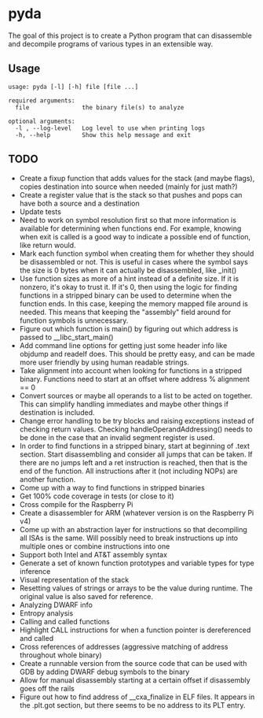 # pyda

The goal of this project is to create a Python program that can disassemble and decompile programs of various types in an extensible way.

## Usage

```
usage: pyda [-l] [-h] file [file ...]

required arguments:
  file               the binary file(s) to analyze

optional arguments:
  -l , --log-level   Log level to use when printing logs
  -h, --help         Show this help message and exit
```

## TODO

* Create a fixup function that adds values for the stack (and maybe flags), copies destination into source when needed (mainly for just math?) 
* Create a register value that is the stack so that pushes and pops can have both a source and a destination
* Update tests
* Need to work on symbol resolution first so that more information is available for determining when functions end. For example, knowing when exit is called is a good way to indicate a possible end of function, like return would.
* Mark each function symbol when creating them for whether they should be disassembled or not. This is useful in cases where the symbol says the size is 0 bytes when it can actually be disassembled, like \_init()
* Use function sizes as more of a hint instead of a definite size. If it is nonzero, it's okay to trust it. If it's 0, then using the logic for finding functions in a stripped binary can be used to determine when the function ends. In this case, keeping the memory mapped file around is needed. This means that keeping the "assembly" field around for function symbols is unnecessary.
* Figure out which function is main() by figuring out which address is passed to \__libc_start_main()
* Add command line options for getting just some header info like objdump and readelf does. This should be pretty easy, and can be made more user friendly by using human readable strings.
* Take alignment into account when looking for functions in a stripped binary. Functions need to start at an offset where address % alignment == 0
* Convert sources or maybe all operands to a list to be acted on together. This can simplify handling immediates and maybe other things if destination is included.
* Change error handling to be try blocks and raising exceptions instead of checking return values. Checking handleOperandAddressing() needs to be done in the case that an invalid segment register is used.
* In order to find functions in a stripped binary, start at beginning of .text section. Start disassembling and consider all jumps that can be taken. If there are no jumps left and a ret instruction is reached, then that is the end of the function. All instructions after it (not including NOPs) are another function.
* Come up with a way to find functions in stripped binaries
* Get 100% code coverage in tests (or close to it)
* Cross compile for the Raspberry Pi
* Create a disassembler for ARM (whatever version is on the Raspberry Pi v4)
* Come up with an abstraction layer for instructions so that decompiling all ISAs is the same. Will possibly need to break instructions up into multiple ones or combine instructions into one
* Support both Intel and AT&T assembly syntax
* Generate a set of known function prototypes and variable types for type inference
* Visual representation of the stack
* Resetting values of strings or arrays to be the value during runtime. The original value is also saved for reference.
* Analyzing DWARF info
* Entropy analysis
* Calling and called functions
* Highlight CALL instructions for when a function pointer is dereferenced and called
* Cross references of addresses (aggressive matching of address throughout whole binary)
* Create a runnable version from the source code that can be used with GDB by adding DWARF debug symbols to the binary
* Allow for manual disassembly starting at a certain offset if disassembly goes off the rails
* Figure out how to find address of \__cxa_finalize in ELF files. It appears in the .plt.got section, but there seems to be no address to its PLT entry.
